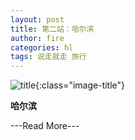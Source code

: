 ```yaml
---
layout: post
title: 第二站：哈尔滨
author: fire
categories: hl 
tags: 说走就走 旅行
---
```


![title](http://image.sideproject.cn/title/title_125.jpg){:class="image-title"}

**哈尔滨**


---Read More---
